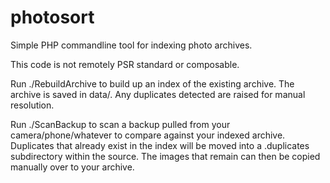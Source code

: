 # photosort
Simple PHP commandline tool for indexing photo archives.

This code is not remotely PSR standard or composable.

Run ./RebuildArchive <path to your huge directory tree of photos> to build up an index of the existing archive. The archive is saved in data/.
Any duplicates detected are raised for manual resolution.

Run ./ScanBackup <path to your most recent backup> to scan a backup pulled from your camera/phone/whatever to compare against your indexed archive. Duplicates that already exist in the index will be moved into a .duplicates subdirectory within the source. The images that remain can then be copied manually over to your archive.
